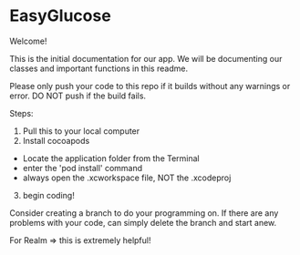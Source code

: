 # EasyGlucose

Welcome! 

This is the initial documentation for our app. We will be documenting our classes and important functions in this readme.

Please only push your code to this repo if it builds without any warnings or error. DO NOT push if the build fails.


Steps:

1) Pull this to your local computer
2) Install cocoapods
  - Locate the application folder from the Terminal
  - enter the 'pod install' command
  - always open the .xcworkspace file, NOT the .xcodeproj
3) begin coding!

Consider creating a branch to do your programming on. If there are any problems with your code, can simply delete the branch and start anew.

For Realm => this is extremely helpful!
